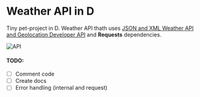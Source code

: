 # Weather API in D

Tiny pet-project in D. Weather API thath uses [JSON and XML Weather API and Geolocation Developer API](https://www.weatherapi.com/) and **Requests** dependencies.

![API](https://cdn.weatherapi.com/v4/images/weatherapi_logo.png)

#### TODO:

- [ ] Comment code
- [ ] Create docs
- [ ] Error handling (internal and request)
